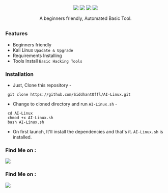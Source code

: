 


<p align="center">
  <img src="https://img.shields.io/badge/Author-Siddhant Saaho-cyan?style=flat-square">
  <img src="https://img.shields.io/badge/Open%20Source-Yes-cyan?style=flat-square">
  <img src="https://img.shields.io/badge/MADE%20IN-Tamil Eelam-green?colorA=%23ff0000&colorB=%23017e40&style=flat-square">
  <img src="https://img.shields.io/badge/Written%20In-Bash-cyan?style=flat-square">
</p>

<p align="center">A beginners friendly, Automated Basic Tool.</p>

##

### Features

- Beginners friendly
- Kali Linux `Upadate & Upgrade` 
- Requirements Installing 
- Tools Install `Basic Hacking Tools`

### Installation

- Just, Clone this repository -
```
 git clone https://github.com/SiddhantOffl/AI-Linux.git
```

- Change to cloned directory and run `AI-Linux.sh` -
```
 cd AI-Linux
 chmod +x AI-Linux.sh
 bash AI-Linux.sh
```

- On first launch, It'll install the dependencies and that's it. `AI-Linux.sh` is installed.







### Find Me on :
<p align="left">
  <a href="https://github.com/SiddhantOffl" target="_blank"><img src="https://img.shields.io/badge/Github-SiddhantOffl-green?style=for-the-badge&logo=github"></a>
</p>

### Find Me on :
<p align="left">
  <a href="https://www.instagram.com/yadhavoffl" target="_blank"><img src="https://img.shields.io/badge/IG-%40Yadhav_offl-red?style=for-the-badge&logo=instagram"></a>
  
</p>
